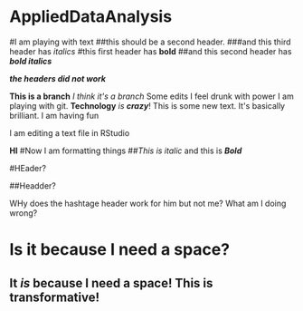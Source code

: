 # AppliedDataAnalysis
#I am playing with text
##this should be a second header.
###and this third header has *italics*
#this first header has **bold**
##and this second header has ***bold italics***

***the headers did not work***


**This is a branch** *I think it's a branch*
Some edits
I feel drunk with power
I am playing with git. **Technology** *is* ***crazy***!
This is some new text.  It's basically brilliant. 
I am having fun

I am editing a text file in RStudio

**HI**
#Now I am formatting things 
##*This is italic* and this is ***Bold***

#HEader?

##Headder?

WHy does the hashtage header work for him but not me? What am I doing wrong?

# Is it because I need a space?

## It *is* because I need a space! This is **transformative!**
